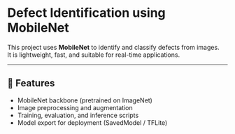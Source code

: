 # Defect Identification using MobileNet

This project uses **MobileNet** to identify and classify defects from images.  
It is lightweight, fast, and suitable for real-time applications.

---

## 🚀 Features
- MobileNet backbone (pretrained on ImageNet)
- Image preprocessing and augmentation
- Training, evaluation, and inference scripts
- Model export for deployment (SavedModel / TFLite)


